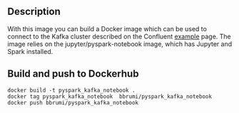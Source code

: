 ## Description

With this image you can build a Docker image which can be used to connect to the Kafka cluster described on the
 Confluent [example](https://docs.confluent.io/current/quickstart/ce-docker-quickstart.html) page.
The image relies on the jupyter/pyspark-notebook image, which has Jupyter and Spark installed.

## Build and push to Dockerhub


    docker build -t pyspark_kafka_notebook .
    docker tag pyspark_kafka_notebook  bbrumi/pyspark_kafka_notebook 
    docker push bbrumi/pyspark_kafka_notebook
